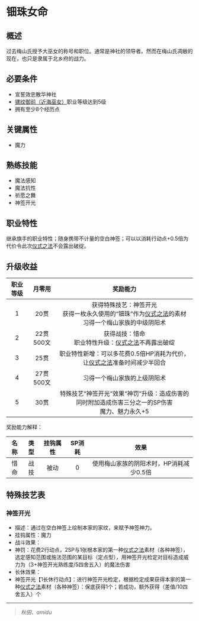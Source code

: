 # 钿珠女命

## 概述

过去梅山氏授予大巫女的称号和职位。通常是神社的领导者。然而在梅山氏凋敝的现在，也只是隶属于北乡府的战力。

## 必要条件

* 宣誓效忠散华神社
* <a href="../ramongozen" target="_blank">镙纹御前（近海巫女）</a>职业等级达到5级
* 拥有至少8个经历点

## 关键属性

* 魔力

## 熟练技能

* 魔法感知
* 魔法抗性
* 祈愿之舞
* 神签开光
  
## 职业特性

继承旗手的职业特性；随身携带不计量的空白神签；可以以消耗行动点+0.5倍为代价令此次<a href="/rules/V4.x rules/8·magic/#仪式之法" target="_blank">仪式之法</a>不会露出破绽。

## 升级收益

职业等级|月零用|奖励能力
:--:|:--:|:--:
1|20贯|获得特殊技艺：神签开光<br>获得一枚永久使用的“钿珠”作为<a href="/rules/V4.x rules/8·magic/#仪式之法" target="_blank">仪式之法</a>的素材<br>习得一个梅山家族的中级阴阳术
2|22贯500文|获得战技：惜命<br>职业特性升级：<a href="/rules/V4.x rules/8·magic/#仪式之法" target="_blank">仪式之法</a>不再露出破绽
3|25贯|职业特性新增：可以多花费0.5倍HP消耗为代价，让<a href="/rules/V4.x rules/8·magic/#仪式之法" target="_blank">仪式之法</a>准备时间减少半回合
4|27贯500文|习得一个梅山家族的上级阴阳术
5|30贯|特殊技艺“神签开光”效果“神罚”升级：造成伤害的同时附加造成伤害三分之一的SP伤害<br>魔力、魅力永久+5

奖励能力解释：

名称|类型|挂钩属性|SP消耗|效果
:--:|:--:|:--:|:--:|:--:
惜命|战技|被动|0|使用梅山家族的阴阳术时，HP消耗减少0.5倍

## 特殊技艺表

### 神签开光

* 描述：通过在空白神签上绘制本家的家纹，来赋予神签神力。
* 挂钩属性：魔力
* 战斗效果：
* 神罚：花费2行动点，2SP与1张根本家的第一种<a href="/rules/V4.x rules/8·magic/#仪式之法" target="_blank">仪式之法</a>素材（各种神签），选定感知范围或施法范围的某目标（定点型），用神签开光检定对目标造成威力为（3+神签开光熟练度/5四舍五入）的魔法伤害
* 长休效果：
* 神签开光【1长休行动点】：进行神签开光检定，根据检定成果获得本家的第一种<a href="/rules/V4.x rules/8·magic/#仪式之法" target="_blank">仪式之法</a>素材（各种神签）：保底获得1个；若成功，额外获得（差值/10四舍五入）个

---

> *秋田*、*amidu*